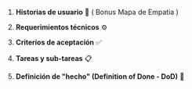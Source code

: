 

1. **Historias de usuario** 📜 ( Bonus Mapa de Empatia )

2. **Requerimientos técnicos** ⚙️

3. **Criterios de aceptación** ✅
    
4. **Tareas y sub-tareas** 📋
    
5. **Definición de "hecho" (Definition of Done - DoD)** 🎯